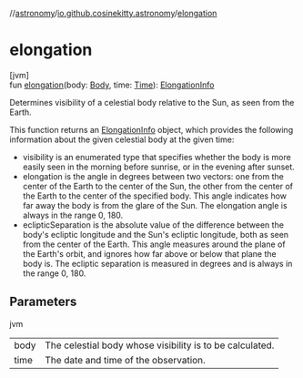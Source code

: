 //[astronomy](../../index.md)/[io.github.cosinekitty.astronomy](index.md)/[elongation](elongation.md)

# elongation

[jvm]\
fun [elongation](elongation.md)(body: [Body](-body/index.md), time: [Time](-time/index.md)): [ElongationInfo](-elongation-info/index.md)

Determines visibility of a celestial body relative to the Sun, as seen from the Earth.

This function returns an [ElongationInfo](-elongation-info/index.md) object, which provides the following information about the given celestial body at the given time:

- 
   visibility is an enumerated type that specifies whether the body is more easily seen     in the morning before sunrise, or in the evening after sunset.
- 
   elongation is the angle in degrees between two vectors: one from the center of the Earth to the     center of the Sun, the other from the center of the Earth to the center of the specified body.     This angle indicates how far away the body is from the glare of the Sun.     The elongation angle is always in the range 0, 180.
- 
   eclipticSeparation is the absolute value of the difference between the body's ecliptic longitude and the Sun's ecliptic longitude, both as seen from the center of the Earth. This angle measures around the plane of the Earth's orbit, and ignores how far above or below that plane the body is. The ecliptic separation is measured in degrees and is always in the range 0, 180.

## Parameters

jvm

| | |
|---|---|
| body | The celestial body whose visibility is to be calculated. |
| time | The date and time of the observation. |
